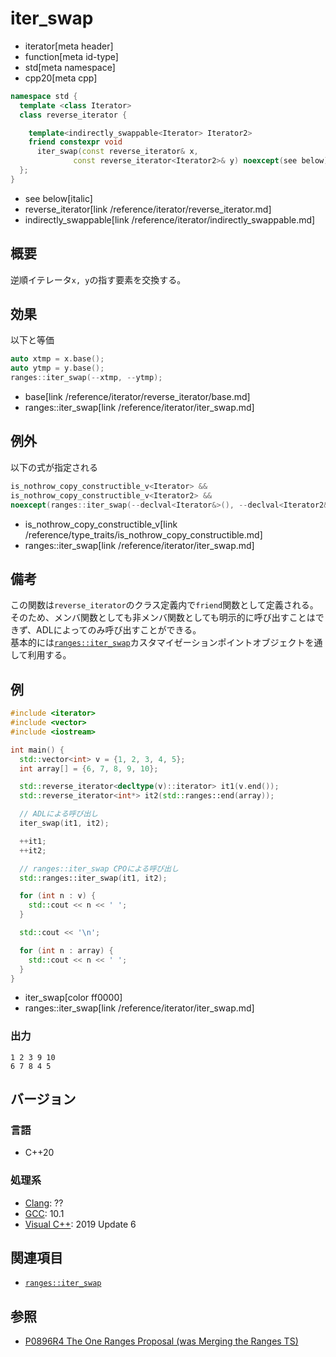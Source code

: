 # iter_swap
* iterator[meta header]
* function[meta id-type]
* std[meta namespace]
* cpp20[meta cpp]

```cpp
namespace std {
  template <class Iterator>
  class reverse_iterator {

    template<indirectly_swappable<Iterator> Iterator2>
    friend constexpr void
      iter_swap(const reverse_iterator& x,
              const reverse_iterator<Iterator2>& y) noexcept(see below);
  };
}
```
* see below[italic]
* reverse_iterator[link /reference/iterator/reverse_iterator.md]
* indirectly_swappable[link /reference/iterator/indirectly_swappable.md]

## 概要

逆順イテレータ`x, y`の指す要素を交換する。

## 効果

以下と等価

```cpp
auto xtmp = x.base();
auto ytmp = y.base();
ranges::iter_swap(--xtmp, --ytmp);
```
* base[link /reference/iterator/reverse_iterator/base.md]
* ranges::iter_swap[link /reference/iterator/iter_swap.md]

## 例外

以下の式が指定される

```cpp
is_nothrow_copy_constructible_v<Iterator> &&
is_nothrow_copy_constructible_v<Iterator2> &&
noexcept(ranges::iter_swap(--declval<Iterator&>(), --declval<Iterator2&>()))
```
* is_nothrow_copy_constructible_v[link /reference/type_traits/is_nothrow_copy_constructible.md]
* ranges::iter_swap[link /reference/iterator/iter_swap.md]

## 備考

この関数は`reverse_iterator`のクラス定義内で`friend`関数として定義される。そのため、メンバ関数としても非メンバ関数としても明示的に呼び出すことはできず、ADLによってのみ呼び出すことができる。  
基本的には[`ranges::iter_swap`](/reference/iterator/iter_swap.md)カスタマイゼーションポイントオブジェクトを通して利用する。

## 例
```cpp example
#include <iterator>
#include <vector>
#include <iostream>

int main() {
  std::vector<int> v = {1, 2, 3, 4, 5};
  int array[] = {6, 7, 8, 9, 10};

  std::reverse_iterator<decltype(v)::iterator> it1(v.end());
  std::reverse_iterator<int*> it2(std::ranges::end(array));

  // ADLによる呼び出し
  iter_swap(it1, it2);

  ++it1;
  ++it2;

  // ranges::iter_swap CPOによる呼び出し
  std::ranges::iter_swap(it1, it2);

  for (int n : v) {
    std::cout << n << ' ';
  }

  std::cout << '\n';

  for (int n : array) {
    std::cout << n << ' ';
  }
}
```
* iter_swap[color ff0000]
* ranges::iter_swap[link /reference/iterator/iter_swap.md]

### 出力
```
1 2 3 9 10 
6 7 8 4 5 
```

## バージョン
### 言語
- C++20

### 処理系
- [Clang](/implementation.md#clang): ??
- [GCC](/implementation.md#gcc): 10.1
- [Visual C++](/implementation.md#visual_cpp): 2019 Update 6

## 関連項目

- [`ranges::iter_swap`](/reference/iterator/iter_swap.md)

## 参照
- [P0896R4 The One Ranges Proposal (was Merging the Ranges TS)](http://www.open-std.org/jtc1/sc22/wg21/docs/papers/2018/p0896r4.pdf)

